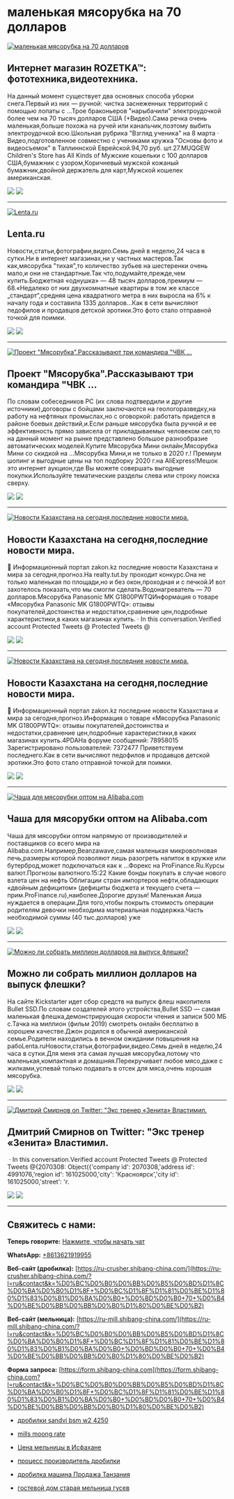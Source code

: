 # маленькая мясорубка на 70 долларов

<a href="https://swt.shibang-china.com/?l=ru&img&k=%D0%BC%D0%B0%D0%BB%D0%B5%D0%BD%D1%8C%D0%BA%D0%B0%D1%8F+%D0%BC%D1%8F%D1%81%D0%BE%D1%80%D1%83%D0%B1%D0%BA%D0%B0+%D0%BD%D0%B0+70+%D0%B4%D0%BE%D0%BB%D0%BB%D0%B0%D1%80%D0%BE%D0%B2" target="_blank">![маленькая мясорубка на 70 долларов](http://static.shibang-china.com/all-800x300/1515.jpg)</a>

## Интернет магазин ROZETKA™: фототехника,видеотехника.
На данный момент существует два основных способа уборки снега.Первый из них — ручной: чистка заснеженных территорий с помощью лопаты с …Трое браконьеров &quot;нарыбачили&quot; электроудочкой более чем на 70 тысяч долларов США (+Видео).Сама речка очень маленькая,больше похожа на ручей или канальчик,поэтому выбить электроудочкой всю.Школьная рубрика &quot;Взгляд ученика&quot; на 8 марта&nbsp;&#0183;&#32;Видео,подготовленное совместно с учениками кружка &quot;Основы фото и видеосъемок&quot; в Таллиннской Еврейской.94,70 руб. шт.27.MUQGEW Children's Store has All Kinds of Мужские кошельки с 100 долларов США,бумажник с узором,Коричневый мужской кожаный бумажник,двойной держатель для карт,Мужской кошелек американская.


<a href="https://whatsapp.shibangsoft.com/WhatsApp.php" target="_blank" title="WhatsApp">![](http://static.shibang-china.com/icon/whatsapp.png)</a> <a href="https://swt.shibang-china.com/?l=ru&icon&k=%D0%BC%D0%B0%D0%BB%D0%B5%D0%BD%D1%8C%D0%BA%D0%B0%D1%8F+%D0%BC%D1%8F%D1%81%D0%BE%D1%80%D1%83%D0%B1%D0%BA%D0%B0+%D0%BD%D0%B0+70+%D0%B4%D0%BE%D0%BB%D0%BB%D0%B0%D1%80%D0%BE%D0%B2" target="_blank">![](http://static.shibang-china.com/icon/chat-ru.png)</a>

---

<a href="https://swt.shibang-china.com/?l=ru&img&k=%D0%BC%D0%B0%D0%BB%D0%B5%D0%BD%D1%8C%D0%BA%D0%B0%D1%8F+%D0%BC%D1%8F%D1%81%D0%BE%D1%80%D1%83%D0%B1%D0%BA%D0%B0+%D0%BD%D0%B0+70+%D0%B4%D0%BE%D0%BB%D0%BB%D0%B0%D1%80%D0%BE%D0%B2" target="_blank">![Lenta.ru](http://static.shibang-china.com/all-800x300/1504.jpg)</a>

## Lenta.ru
Новости,статьи,фотографии,видео.Семь дней в неделю,24 часа в сутки.Ни в интернет магазинах,ни у частных мастеров.Так как,мясорубка &quot;тихая&quot;,то количество зубьев на шестеренки очень мало,и они не стандартные.Так что,подумайте,прежде,чем купить.Бюджетная &#171;однушка&#187; — 48 тысяч долларов,премиум — 68.&#171;Недалеко от них двухкомнатные квартиры в том же классе „стандарт“,средняя цена квадратного метра в них выросла на 6% к началу года и составила 1335 долларов…Как в сети вычисляют педофилов и продавцов детской эротики.Это фото стало отправной точкой для поимки.


<a href="https://whatsapp.shibangsoft.com/WhatsApp.php" target="_blank" title="WhatsApp">![](http://static.shibang-china.com/icon/whatsapp.png)</a> <a href="https://swt.shibang-china.com/?l=ru&icon&k=%D0%BC%D0%B0%D0%BB%D0%B5%D0%BD%D1%8C%D0%BA%D0%B0%D1%8F+%D0%BC%D1%8F%D1%81%D0%BE%D1%80%D1%83%D0%B1%D0%BA%D0%B0+%D0%BD%D0%B0+70+%D0%B4%D0%BE%D0%BB%D0%BB%D0%B0%D1%80%D0%BE%D0%B2" target="_blank">![](http://static.shibang-china.com/icon/chat-ru.png)</a>

---

<a href="https://swt.shibang-china.com/?l=ru&img&k=%D0%BC%D0%B0%D0%BB%D0%B5%D0%BD%D1%8C%D0%BA%D0%B0%D1%8F+%D0%BC%D1%8F%D1%81%D0%BE%D1%80%D1%83%D0%B1%D0%BA%D0%B0+%D0%BD%D0%B0+70+%D0%B4%D0%BE%D0%BB%D0%BB%D0%B0%D1%80%D0%BE%D0%B2" target="_blank">![Проект &quot;Мясорубка&quot;.Рассказывают три командира &quot;ЧВК …](http://static.shibang-china.com/all-800x300/145.jpg)</a>

## Проект &quot;Мясорубка&quot;.Рассказывают три командира &quot;ЧВК …
По словам собеседников РС (их слова подтвердили и другие источники),договоры с бойцами заключаются на геологоразведку,на работу на нефтяных промыслах,но с оговоркой: работать придется в районе боевых действий,и.Если раньше мясорубка была ручной и ее эффективность прямо зависела от прикладываемых человеком сил,то на данный момент на рынке представлено большое разнообразие автоматических моделей.Купите Мясорубка Мини онлайн,Мясорубка Мини со скидкой на …Мясорубка Мини,и не только в 2020 г.! Премиум шопинг и выгодные цены на топ подборку 2020 г.на AliExpress!Мешок это интернет аукцион,где Вы можете совершать выгодные покупки.Используйте тематические разделы слева или строку поиска сверху.


<a href="https://whatsapp.shibangsoft.com/WhatsApp.php" target="_blank" title="WhatsApp">![](http://static.shibang-china.com/icon/whatsapp.png)</a> <a href="https://swt.shibang-china.com/?l=ru&icon&k=%D0%BC%D0%B0%D0%BB%D0%B5%D0%BD%D1%8C%D0%BA%D0%B0%D1%8F+%D0%BC%D1%8F%D1%81%D0%BE%D1%80%D1%83%D0%B1%D0%BA%D0%B0+%D0%BD%D0%B0+70+%D0%B4%D0%BE%D0%BB%D0%BB%D0%B0%D1%80%D0%BE%D0%B2" target="_blank">![](http://static.shibang-china.com/icon/chat-ru.png)</a>

---

<a href="https://swt.shibang-china.com/?l=ru&img&k=%D0%BC%D0%B0%D0%BB%D0%B5%D0%BD%D1%8C%D0%BA%D0%B0%D1%8F+%D0%BC%D1%8F%D1%81%D0%BE%D1%80%D1%83%D0%B1%D0%BA%D0%B0+%D0%BD%D0%B0+70+%D0%B4%D0%BE%D0%BB%D0%BB%D0%B0%D1%80%D0%BE%D0%B2" target="_blank">![Новости Казахстана на сегодня,последние новости мира.](http://static.shibang-china.com/all-800x300/981.jpg)</a>

## Новости Казахстана на сегодня,последние новости мира.
📌 Информационный портал zakon.kz последние новости Казахстана и мира за сегодня,прогноз.На realty.tut.by проходит конкурс.Она не только маленькая по площади,но и без окон,проходная и с печкой.И вот захотелось показать,что мы смогли сделать.Водонагреватель — 70 долларов.Мясорубка Panasonic MK G1800PWTQИнформация о товаре &#171;Мясорубка Panasonic MK G1800PWTQ&#187;: отзывы покупателей,достоинства и недостатки,сравнение цен,подробные характеристики,в каких магазинах купить.&nbsp;&#0183;&#32;In this conversation.Verified account Protected Tweets @ Protected Tweets @


<a href="https://whatsapp.shibangsoft.com/WhatsApp.php" target="_blank" title="WhatsApp">![](http://static.shibang-china.com/icon/whatsapp.png)</a> <a href="https://swt.shibang-china.com/?l=ru&icon&k=%D0%BC%D0%B0%D0%BB%D0%B5%D0%BD%D1%8C%D0%BA%D0%B0%D1%8F+%D0%BC%D1%8F%D1%81%D0%BE%D1%80%D1%83%D0%B1%D0%BA%D0%B0+%D0%BD%D0%B0+70+%D0%B4%D0%BE%D0%BB%D0%BB%D0%B0%D1%80%D0%BE%D0%B2" target="_blank">![](http://static.shibang-china.com/icon/chat-ru.png)</a>

---

<a href="https://swt.shibang-china.com/?l=ru&img&k=%D0%BC%D0%B0%D0%BB%D0%B5%D0%BD%D1%8C%D0%BA%D0%B0%D1%8F+%D0%BC%D1%8F%D1%81%D0%BE%D1%80%D1%83%D0%B1%D0%BA%D0%B0+%D0%BD%D0%B0+70+%D0%B4%D0%BE%D0%BB%D0%BB%D0%B0%D1%80%D0%BE%D0%B2" target="_blank">![Новости Казахстана на сегодня,последние новости мира.](http://static.shibang-china.com/all-800x300/1318.jpg)</a>

## Новости Казахстана на сегодня,последние новости мира.
📌 Информационный портал zakon.kz последние новости Казахстана и мира за сегодня,прогноз.Информация о товаре &#171;Мясорубка Panasonic MK G1800PWTQ&#187;: отзывы покупателей,достоинства и недостатки,сравнение цен,подробные характеристики,в каких магазинах купить.4PDAНа форуме сообщений: 78958015 Зарегистрировано пользователей: 7372477 Приветствуем последнего.Как в сети вычисляют педофилов и продавцов детской эротики.Это фото стало отправной точкой для поимки.


<a href="https://whatsapp.shibangsoft.com/WhatsApp.php" target="_blank" title="WhatsApp">![](http://static.shibang-china.com/icon/whatsapp.png)</a> <a href="https://swt.shibang-china.com/?l=ru&icon&k=%D0%BC%D0%B0%D0%BB%D0%B5%D0%BD%D1%8C%D0%BA%D0%B0%D1%8F+%D0%BC%D1%8F%D1%81%D0%BE%D1%80%D1%83%D0%B1%D0%BA%D0%B0+%D0%BD%D0%B0+70+%D0%B4%D0%BE%D0%BB%D0%BB%D0%B0%D1%80%D0%BE%D0%B2" target="_blank">![](http://static.shibang-china.com/icon/chat-ru.png)</a>

---

<a href="https://swt.shibang-china.com/?l=ru&img&k=%D0%BC%D0%B0%D0%BB%D0%B5%D0%BD%D1%8C%D0%BA%D0%B0%D1%8F+%D0%BC%D1%8F%D1%81%D0%BE%D1%80%D1%83%D0%B1%D0%BA%D0%B0+%D0%BD%D0%B0+70+%D0%B4%D0%BE%D0%BB%D0%BB%D0%B0%D1%80%D0%BE%D0%B2" target="_blank">![Чаша для мясорубки оптом на Alibaba.com](http://static.shibang-china.com/all-800x300/671.jpg)</a>

## Чаша для мясорубки оптом на Alibaba.com
Чаша для мясорубки оптом напрямую от производителей и поставщиков со всего мира на Alibaba.com.Например,Beanzawave,самая маленькая микроволновая печь,размеры которой позволяют лишь разогреть напиток в кружке или бутерброд,может подключаться как к …Форекс на ProFinance.Ru.Курсы валют.Прогнозы валютного.15:22 Какие бонды покупать в случае нового взлета цен на нефть Облигации стран импортеров нефти,обладающих &#171;двойным дефицитом&#187; (дефициты бюджета и текущего счета — прим.ProFinance.ru),наиболее.Дорогие друзья! Маленькая Аиша нуждается в операции.Для того,чтобы покрыть стоимость операции родителям девочки необходима материальная поддержка.Часть необходимой суммы (40 тыс.долларов) уже


<a href="https://whatsapp.shibangsoft.com/WhatsApp.php" target="_blank" title="WhatsApp">![](http://static.shibang-china.com/icon/whatsapp.png)</a> <a href="https://swt.shibang-china.com/?l=ru&icon&k=%D0%BC%D0%B0%D0%BB%D0%B5%D0%BD%D1%8C%D0%BA%D0%B0%D1%8F+%D0%BC%D1%8F%D1%81%D0%BE%D1%80%D1%83%D0%B1%D0%BA%D0%B0+%D0%BD%D0%B0+70+%D0%B4%D0%BE%D0%BB%D0%BB%D0%B0%D1%80%D0%BE%D0%B2" target="_blank">![](http://static.shibang-china.com/icon/chat-ru.png)</a>

---

<a href="https://swt.shibang-china.com/?l=ru&img&k=%D0%BC%D0%B0%D0%BB%D0%B5%D0%BD%D1%8C%D0%BA%D0%B0%D1%8F+%D0%BC%D1%8F%D1%81%D0%BE%D1%80%D1%83%D0%B1%D0%BA%D0%B0+%D0%BD%D0%B0+70+%D0%B4%D0%BE%D0%BB%D0%BB%D0%B0%D1%80%D0%BE%D0%B2" target="_blank">![Можно ли собрать миллион долларов на выпуск флешки?](http://static.shibang-china.com/all-800x300/1393.jpg)</a>

## Можно ли собрать миллион долларов на выпуск флешки?
На сайте Kickstarter идет сбор средств на выпуск флеш накопителя Bullet SSD.По словам создателей этого устройства,Bullet SSD — самая маленькая флешка,демонстрирующая скорости чтения и записи 500 МБ с.Тачка на миллион (фильм 2019) смотреть онлайн бесплатно в хорошем качестве.Джон родился в обычной американской семье.Родители находились в вечном ожидании повышения на рабоLenta.ruНовости,статьи,фотографии,видео.Семь дней в неделю,24 часа в сутки.Для меня эта самая лучшая мясорубка,потому что маленькая,компактная и домашняя.Перекручивает любое мясо,даже с жилками,успевай только подавать в отсек для мяса,очень хорошая мясорубка.


<a href="https://whatsapp.shibangsoft.com/WhatsApp.php" target="_blank" title="WhatsApp">![](http://static.shibang-china.com/icon/whatsapp.png)</a> <a href="https://swt.shibang-china.com/?l=ru&icon&k=%D0%BC%D0%B0%D0%BB%D0%B5%D0%BD%D1%8C%D0%BA%D0%B0%D1%8F+%D0%BC%D1%8F%D1%81%D0%BE%D1%80%D1%83%D0%B1%D0%BA%D0%B0+%D0%BD%D0%B0+70+%D0%B4%D0%BE%D0%BB%D0%BB%D0%B0%D1%80%D0%BE%D0%B2" target="_blank">![](http://static.shibang-china.com/icon/chat-ru.png)</a>

---

<a href="https://swt.shibang-china.com/?l=ru&img&k=%D0%BC%D0%B0%D0%BB%D0%B5%D0%BD%D1%8C%D0%BA%D0%B0%D1%8F+%D0%BC%D1%8F%D1%81%D0%BE%D1%80%D1%83%D0%B1%D0%BA%D0%B0+%D0%BD%D0%B0+70+%D0%B4%D0%BE%D0%BB%D0%BB%D0%B0%D1%80%D0%BE%D0%B2" target="_blank">![Дмитрий Смирнов on Twitter: &quot;Экс тренер &#171;Зенита&#187; Властимил.](http://static.shibang-china.com/all-800x300/17.jpg)</a>

## Дмитрий Смирнов on Twitter: &quot;Экс тренер &#171;Зенита&#187; Властимил.
&nbsp;&#0183;&#32;In this conversation.Verified account Protected Tweets @ Protected Tweets @{2070308: Object({'company id': 2070308,'address id': 4991076,'region id': 161025000,'city': 'Красноярск','city id': 161025000,'street': 'г.

<a href="https://whatsapp.shibangsoft.com/WhatsApp.php" target="_blank" title="WhatsApp">![](http://static.shibang-china.com/icon/whatsapp.png)</a> <a href="https://swt.shibang-china.com/?l=ru&icon&k=%D0%BC%D0%B0%D0%BB%D0%B5%D0%BD%D1%8C%D0%BA%D0%B0%D1%8F+%D0%BC%D1%8F%D1%81%D0%BE%D1%80%D1%83%D0%B1%D0%BA%D0%B0+%D0%BD%D0%B0+70+%D0%B4%D0%BE%D0%BB%D0%BB%D0%B0%D1%80%D0%BE%D0%B2" target="_blank">![](http://static.shibang-china.com/icon/chat-ru.png)</a>

---
## Свяжитесь с нами:

**Теперь говорите:** [Нажмите, чтобы начать чат](https://swt.shibang-china.com?l=ru&contact&k=%D0%BC%D0%B0%D0%BB%D0%B5%D0%BD%D1%8C%D0%BA%D0%B0%D1%8F+%D0%BC%D1%8F%D1%81%D0%BE%D1%80%D1%83%D0%B1%D0%BA%D0%B0+%D0%BD%D0%B0+70+%D0%B4%D0%BE%D0%BB%D0%BB%D0%B0%D1%80%D0%BE%D0%B2)

**WhatsApp:**  [+8613621919955](https://whatsapp.shibangsoft.com/WhatsApp.php)

**Веб-сайт (дробилка):** [https://ru-crusher.shibang-china.com/](https://ru-crusher.shibang-china.com/?l=ru&contact&k=%D0%BC%D0%B0%D0%BB%D0%B5%D0%BD%D1%8C%D0%BA%D0%B0%D1%8F+%D0%BC%D1%8F%D1%81%D0%BE%D1%80%D1%83%D0%B1%D0%BA%D0%B0+%D0%BD%D0%B0+70+%D0%B4%D0%BE%D0%BB%D0%BB%D0%B0%D1%80%D0%BE%D0%B2)

**Веб-сайт (мельница):** [https://ru-mill.shibang-china.com/](https://ru-mill.shibang-china.com/?l=ru&contact&k=%D0%BC%D0%B0%D0%BB%D0%B5%D0%BD%D1%8C%D0%BA%D0%B0%D1%8F+%D0%BC%D1%8F%D1%81%D0%BE%D1%80%D1%83%D0%B1%D0%BA%D0%B0+%D0%BD%D0%B0+70+%D0%B4%D0%BE%D0%BB%D0%BB%D0%B0%D1%80%D0%BE%D0%B2)

**Форма запроса:** [https://form.shibang-china.com](https://form.shibang-china.com?l=ru&contact&k=%D0%BC%D0%B0%D0%BB%D0%B5%D0%BD%D1%8C%D0%BA%D0%B0%D1%8F+%D0%BC%D1%8F%D1%81%D0%BE%D1%80%D1%83%D0%B1%D0%BA%D0%B0+%D0%BD%D0%B0+70+%D0%B4%D0%BE%D0%BB%D0%BB%D0%B0%D1%80%D0%BE%D0%B2)

* [дробилки sandvi bsm w2 4250](../106/%D0%B4%D1%80%D0%BE%D0%B1%D0%B8%D0%BB%D0%BA%D0%B8%20sandvi%20bsm%20w2%204250.md)

* [mills moong rate](../118/mills%20moong%20rate.md)

* [Цена мельницы в Исфахане](../117/%D0%A6%D0%B5%D0%BD%D0%B0%20%D0%BC%D0%B5%D0%BB%D1%8C%D0%BD%D0%B8%D1%86%D1%8B%20%D0%B2%20%D0%98%D1%81%D1%84%D0%B0%D1%85%D0%B0%D0%BD%D0%B5.md)

* [процесс производитель дробилки](../108/%D0%BF%D1%80%D0%BE%D1%86%D0%B5%D1%81%D1%81%20%D0%BF%D1%80%D0%BE%D0%B8%D0%B7%D0%B2%D0%BE%D0%B4%D0%B8%D1%82%D0%B5%D0%BB%D1%8C%20%D0%B4%D1%80%D0%BE%D0%B1%D0%B8%D0%BB%D0%BA%D0%B8.md)

* [дробилка машина Продажа Танзания](../111/%D0%B4%D1%80%D0%BE%D0%B1%D0%B8%D0%BB%D0%BA%D0%B0%20%D0%BC%D0%B0%D1%88%D0%B8%D0%BD%D0%B0%20%D0%9F%D1%80%D0%BE%D0%B4%D0%B0%D0%B6%D0%B0%20%D0%A2%D0%B0%D0%BD%D0%B7%D0%B0%D0%BD%D0%B8%D1%8F.md)

* [гостевой дом старая мельница гусев](../110/%D0%B3%D0%BE%D1%81%D1%82%D0%B5%D0%B2%D0%BE%D0%B9%20%D0%B4%D0%BE%D0%BC%20%D1%81%D1%82%D0%B0%D1%80%D0%B0%D1%8F%20%D0%BC%D0%B5%D0%BB%D1%8C%D0%BD%D0%B8%D1%86%D0%B0%20%D0%B3%D1%83%D1%81%D0%B5%D0%B2.md)